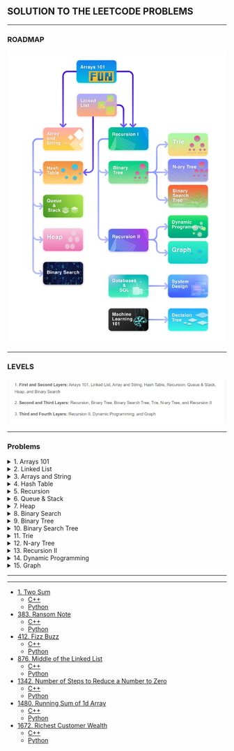 ## SOLUTION TO THE LEETCODE PROBLEMS


---
### ROADMAP


![](src/path.png)

---
### LEVELS

![](src/levels.png)

---

### Problems

<details>
  <summary>1. Arrays 101</summary>

-  [485. Max Consecutive Ones](https://leetcode.com/problems/max-consecutive-ones/description/)
    - [C++]()
   - [Python]()

- [1295. Find Numbers with Even Number of Digits](https://leetcode.com/problems/find-numbers-with-even-number-of-digits/description/)
  - [C++]()
  - [Python]()

- [977. Squares of a Sorted Array](https://leetcode.com/problems/squares-of-a-sorted-array/description/)
  - [C++]()
  - [Python]()

- [1089. Duplicate Zeros](https://leetcode.com/problems/duplicate-zeros/description/)
  - [C++]()
  - [Python]()

- [88. Merge Sorted Array](https://leetcode.com/problems/merge-sorted-array/description/)
  - [C++]()
  - [Python]()

- [27. Remove Element](https://leetcode.com/problems/remove-element/description/)
  - [C++]()
  - [Python]()

- [26. Remove Duplicates from Sorted Array](https://leetcode.com/problems/remove-duplicates-from-sorted-array/description/)
  - [C++]()
  - [Python]()

- [1346. Check If N and Its Double Exist](https://leetcode.com/problems/check-if-n-and-its-double-exist/)
  - [C++]()
  - [Python]()
  
- [941. Valid Mountain Array](https://leetcode.com/problems/valid-mountain-array/)
  - [C++]()
  - [Python]()

- [1299. Replace Elements with Greatest Element on Right Side](https://leetcode.com/problems/replace-elements-with-greatest-element-on-right-side/)
  - [C++]()
  - [Python]()
  
- [283. Move Zeros](https://leetcode.com/problems/move-zeroes/)
  - [C++]()
  - [Python]()  

- [905. Sort Array By Parity](https://leetcode.com/problems/sort-array-by-parity/)
  - [C++]()
  - [Python]()

- [1051. Height Checker](https://leetcode.com/problems/height-checker/)
  - [C++]()
  - [Python]()

- [414. Third Maximum Number](https://leetcode.com/problems/third-maximum-number/description/)
  - [C++]()
  - [Python]()

- [448. Find All Numbers Disappeared in an Array](https://leetcode.com/problems/find-all-numbers-disappeared-in-an-array/description/)
  - [C++]()
  - [Python]()



</details>

<details>
<summary>2. Linked List</summary>

- [707. Design Linked List](https://leetcode.com/problems/design-linked-list/description/)
  - [C++]()
  - [Python]()

- [141. Linked List Cycle](https://leetcode.com/problems/linked-list-cycle/description/)
  - [C++]()
  - [Python]()

- [142. Linked List Cycle II](https://leetcode.com/problems/linked-list-cycle-ii/description/)
  - [C++]()
  - [Python]()

- [160. Intersection of Two Linked Lists](https://leetcode.com/problems/intersection-of-two-linked-lists/description/)
  - [C++]()
  - [Python]()

- [19. Remove Nth Node From End of List](https://leetcode.com/problems/remove-nth-node-from-end-of-list/description/)
  - [C++]()
  - [Python]()

- [206. Reverse Linked List](https://leetcode.com/problems/reverse-linked-list/description/)
  - [C++]()
  - [Python]()

- [203. Remove Linked List Elements](https://leetcode.com/problems/remove-linked-list-elements/description/)
  - [C++]()
  - [Python]()

- [328. Odd Even Linked List](https://leetcode.com/problems/odd-even-linked-list/description/)
  - [C++]()
  - [Python]()

- [21. Merge Two Sorted Lists](https://leetcode.com/problems/merge-two-sorted-lists/description/)
  - [C++]()
  - [Python]()

- [2. Add Two Numbers](https://leetcode.com/problems/add-two-numbers/)
  - [C++]()
  - [Python]()

- [430. Flatten a Multilevel Doubly Linked List](https://leetcode.com/problems/flatten-a-multilevel-doubly-linked-list/description/)
  - [C++]()
  - [Python]()

- [138. Copy List with Random Pointer](https://leetcode.com/problems/copy-list-with-random-pointer/)
  - [C++]()
  - [Python]()

- [61. Rotate List](https://leetcode.com/problems/rotate-list/description/)
  - [C++]()
  - [Python]()


</details>

<details>
<summary>3. Arrays and String</summary>

- [724. Find Pivot Index](https://leetcode.com/problems/find-pivot-index/description/)
  - [C++]()
  - [Python]()

- [747. Largest Number At Least Twice of Others](https://leetcode.com/problems/largest-number-at-least-twice-of-others/description/)
  - [C++]()
  - [Python]()

- [66. Plus One](https://leetcode.com/problems/plus-one/description/)
  - [C++]()
  - [Python]()

- []()
  - [C++]()
  - [Python]()

- []()
  - [C++]()
  - [Python]()

</details>





<details>
<summary>4. Hash Table</summary>

- []()
  - [C++]()
  - [Python]()

</details>


<details>
<summary>5. Recursion</summary>

- []()
  - [C++]()
  - [Python]()

</details>


<details>
<summary>6. Queue & Stack</summary>

- []()
  - [C++]()
  - [Python]()

</details>


<details>
<summary>7. Heap</summary>

- []()
  - [C++]()
  - [Python]()

</details>


<details>
<summary>8. Binary Search</summary>

- []()
  - [C++]()
  - [Python]()

</details>


<details>
<summary>9. Binary Tree</summary>

- []()
  - [C++]()
  - [Python]()

</details>



<details>
<summary>10. Binary Search Tree</summary>

- []()
  - [C++]()
  - [Python]()

</details>


<details>
<summary>11. Trie</summary>

- []()
  - [C++]()
  - [Python]()

</details>


<details>
<summary>12. N-ary Tree</summary>

- []()
  - [C++]()
  - [Python]()

</details>

<details>
<summary>13. Recursion II</summary>

- []()
  - [C++]()
  - [Python]()

</details>

<details>
<summary>14. Dynamic Programming</summary>

- []()
  - [C++]()
  - [Python]()

</details>

<details>
<summary>15. Graph</summary>

- []()
  - [C++]()
  - [Python]()

</details>

---



---

- [1. Two Sum]()
  - [C++]()
  - [Python]()
- [383. Ransom Note]()
  - [C++]()
  - [Python]()
- [412. Fizz Buzz]()
  - [C++]()
  - [Python]()
- [876. Middle of the Linked List]()
  - [C++]()
  - [Python]()
- [1342. Number of Steps to Reduce a Number to Zero]()
  - [C++]()
  - [Python]()
- [1480. Running Sum of 1d Array]()
  - [C++]()
  - [Python]()
- [1672. Richest Customer Wealth]()
  - [C++]()
  - [Python]()


